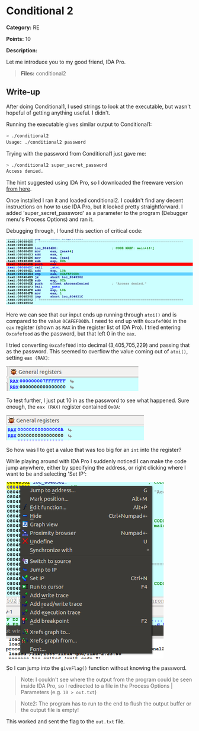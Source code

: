 # Conditional 2
**Category:** RE

**Points:** 10

**Description:**

Let me introduce you to my good friend, IDA Pro.

> **Files:** conditional2

## Write-up
After doing Conditional1, I used strings to look at the executable, but wasn't hopeful of getting anything useful. I didn't.

Running the executable gives similar output to Conditional1:
```bash
> ./conditional2 
Usage: ./conditional2 password
```

Trying with the password from Conditional1 just gave me:
```bash
> ./conditional2 super_secret_password
Access denied.
```

The hint suggested using IDA Pro, so I downloaded the freeware version [from here](https://www.hex-rays.com/products/ida/support/download_freeware/).

Once installed I ran it and loaded conditional2. I couldn't find any decent instructions on how to use IDA Pro, but it looked pretty straightforward. I added 'super_secret_password' as a parameter to the program (Debugger menu's Process Options) and ran it.

Debugging through, I found this section of critical code:

![Debugging output](debug1.png)

Here we can see that our input ends up running through `atoi()` and is compared to the value `0CAFEF00Dh`. I need to end up with `0xcafef00d` in the `eax` register (shown as `RAX` in the register list of IDA Pro). I tried entering `0xcafefood` as the password, but that left 0 in the `eax`.

I tried converting `0xcafef00d` into decimal (3,405,705,229) and passing that as the password. This seemed to overflow the value coming out of `atoi()`, setting `eax (RAX)`:

![Register output](reg1.png)

To test further, I just put 10 in as the password to see what happened. Sure enough, the `eax (RAX)` register contained `0x0A`:

![Register output](reg2.png)

So how was I to get a value that was too big for an `int` into the register?

While playing around with IDA Pro I suddenly noticed I can make the code jump anywhere, either by specifying the address, or right clicking where I want to be and selecting 'Set IP':

![Context Menu](menu1.png)

So I can jump into the `giveFlag()` function without knowing the password.

> Note: I couldn't see where the output from the program could be seen inside IDA Pro, so I redirected to a file in the Process Options | Parameters (e.g. `10 > out.txt`)

> Note2: The program has to run to the end to flush the output buffer or the output file is empty!

This worked and sent the flag to the `out.txt` file.
